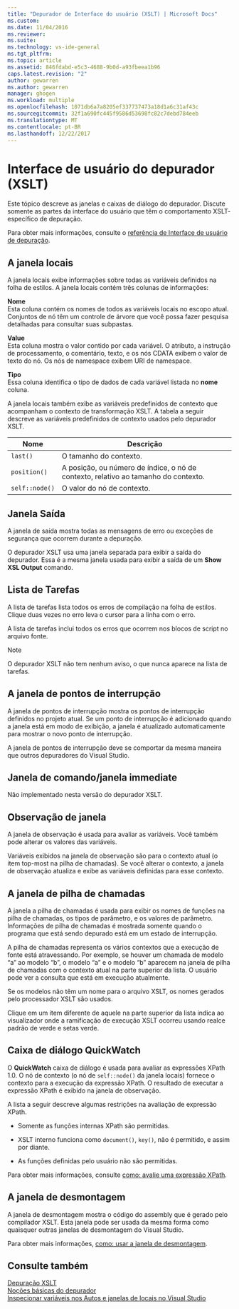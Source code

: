 ```yaml
---
title: "Depurador de Interface do usuário (XSLT) | Microsoft Docs"
ms.custom: 
ms.date: 11/04/2016
ms.reviewer: 
ms.suite: 
ms.technology: vs-ide-general
ms.tgt_pltfrm: 
ms.topic: article
ms.assetid: 846fdabd-e5c3-4688-9b0d-a93fbeea1b96
caps.latest.revision: "2"
author: gewarren
ms.author: gewarren
manager: ghogen
ms.workload: multiple
ms.openlocfilehash: 1071db6a7a8205ef337737473a18d1a6c31af43c
ms.sourcegitcommit: 32f1a690fc445f9586d53698fc82c7debd784eeb
ms.translationtype: MT
ms.contentlocale: pt-BR
ms.lasthandoff: 12/22/2017
---
```

# <a name="debugger-user-interface-xslt"></a>Interface de usuário do depurador (XSLT)
Este tópico descreve as janelas e caixas de diálogo do depurador. Discute somente as partes da interface do usuário que têm o comportamento XSLT- específico de depuração.  
  
 Para obter mais informações, consulte o [referência de Interface de usuário de depuração](../debugger/debugging-user-interface-reference.md).  
  
## <a name="locals-window"></a>A janela locais  
 A janela locais exibe informações sobre todas as variáveis definidos na folha de estilos. A janela locais contém três colunas de informações:  
  
 **Nome**  
 Esta coluna contém os nomes de todos as variáveis locais no escopo atual. Conjuntos de nó têm um controle de árvore que você possa fazer pesquisa detalhadas para consultar suas subpastas.  
  
 **Value**  
 Esta coluna mostra o valor contido por cada variável. O atributo, a instrução de processamento, o comentário, texto, e os nós CDATA exibem o valor de texto do nó. Os nós de namespace exibem URI de namespace.  
  
 **Tipo**  
 Essa coluna identifica o tipo de dados de cada variável listada no **nome** coluna.  
  
 A janela locais também exibe as variáveis predefinidos de contexto que acompanham o contexto de transformação XSLT. A tabela a seguir descreve as variáveis predefinidos de contexto usados pelo depurador XSLT.  
  
|Nome|Descrição|  
|----------|-----------------|  
|`last()`|O tamanho do contexto.|  
|`position()`|A posição, ou número de índice, o nó de contexto, relativo ao tamanho do contexto.|  
|`self::node()`|O valor do nó de contexto.|  
  
## <a name="output-window"></a>Janela Saída  
 A janela de saída mostra todas as mensagens de erro ou exceções de segurança que ocorrem durante a depuração.  
  
 O depurador XSLT usa uma janela separada para exibir a saída do depurador. Essa é a mesma janela usada para exibir a saída de um **Show XSL Output** comando.  
  
## <a name="task-list"></a>Lista de Tarefas  
 A lista de tarefas lista todos os erros de compilação na folha de estilos. Clique duas vezes no erro leva o cursor para a linha com o erro.  
  
 A lista de tarefas inclui todos os erros que ocorrem nos blocos de script no arquivo fonte.  
  
> [!NOTE]
>  O depurador XSLT não tem nenhum aviso, o que nunca aparece na lista de tarefas.  
  
## <a name="breakpoints-window"></a>A janela de pontos de interrupção  
 A janela de pontos de interrupção mostra os pontos de interrupção definidos no projeto atual. Se um ponto de interrupção é adicionado quando a janela está em modo de exibição, a janela é atualizado automaticamente para mostrar o novo ponto de interrupção.  
  
 A janela de pontos de interrupção deve se comportar da mesma maneira que outros depuradores do Visual Studio.  
  
## <a name="command-windowimmediate-window"></a>Janela de comando/janela immediate  
 Não implementado nesta versão do depurador XSLT.  
  
## <a name="watch-window"></a>Observação de janela  
 A janela de observação é usada para avaliar as variáveis. Você também pode alterar os valores das variáveis.  
  
 Variáveis exibidos na janela de observação são para o contexto atual (o item top-most na pilha de chamadas). Se você alterar o contexto, a janela de observação atualiza e exibe as variáveis definidas para esse contexto.  
  
## <a name="call-stack-window"></a>A janela de pilha de chamadas  
 A janela a pilha de chamadas é usada para exibir os nomes de funções na pilha de chamadas, os tipos de parâmetro, e os valores de parâmetro. Informações de pilha de chamadas é mostrada somente quando o programa que está sendo depurado está em um estado de interrupção.  
  
 A pilha de chamadas representa os vários contextos que a execução de fonte está atravessando. Por exemplo, se houver um chamada de modelo “a” ao modelo “b”, o modelo “a” e o modelo “b” aparecem na janela de pilha de chamadas com o contexto atual na parte superior da lista. O usuário pode ver a consulta que está em execução atualmente.  
  
 Se os modelos não têm um nome para o arquivo XSLT, os nomes gerados pelo processador XSLT são usados.  
  
 Clique em um item diferente de aquele na parte superior da lista indica ao visualizador onde a ramificação de execução XSLT ocorreu usando realce padrão de verde e setas verde.  
  
## <a name="quickwatch-dialog-box"></a>Caixa de diálogo QuickWatch  
 O **QuickWatch** caixa de diálogo é usada para avaliar as expressões XPath 1.0. O nó de contexto (o nó de `self::node()` da janela locais) fornece o contexto para a execução da expressão XPath. O resultado de executar a expressão XPath é exibido na janela de observação.  
  
 A lista a seguir descreve algumas restrições na avaliação de expressão XPath.  
  
-   Somente as funções internas XPath são permitidas.  
  
-   XSLT interno funciona como `document()`, `key()`, não é permitido, e assim por diante.  
  
-   As funções definidas pelo usuário não são permitidas.  
  
Para obter mais informações, consulte [como: avalie uma expressão XPath](../xml-tools/how-to-evaluate-an-xpath-expression.md).  
  
## <a name="disassembly-window"></a>A janela de desmontagem  
 A janela de desmontagem mostra o código do assembly que é gerado pelo compilador XSLT. Esta janela pode ser usada da mesma forma como quaisquer outras janelas de desmontagem do Visual Studio.  
  
 Para obter mais informações, [como: usar a janela de desmontagem](../debugger/how-to-use-the-disassembly-window.md).  
  
## <a name="see-also"></a>Consulte também  
 [Depuração XSLT](../xml-tools/debugging-xslt.md)   
 [Noções básicas do depurador](../debugger/debugger-basics.md)   
 [Inspecionar variáveis nos Autos e janelas de locais no Visual Studio](../debugger/autos-and-locals-windows.md)